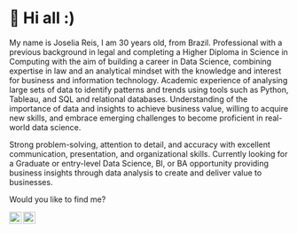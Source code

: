# 👋 Hi all :)

<p> My name is Joselia Reis, I am 30 years old, from Brazil. 
Professional with a previous background in legal and completing a Higher Diploma in Science in Computing with the aim of building a career in Data Science, combining expertise in law and an analytical mindset with the knowledge and interest for business and information technology. Academic experience of analysing large sets of data to identify patterns and trends using tools such as Python, Tableau, and SQL and relational databases. Understanding of the importance of data and insights to achieve business value, willing to acquire new skills, and embrace emerging challenges to become proficient in real-world data science. </p>
<p>Strong problem-solving, attention to detail, and accuracy with excellent communication, presentation, and organizational skills. Currently looking for a Graduate or entry-level Data Science, BI, or BA opportunity providing business insights through data analysis to create and deliver value to businesses.</p>


<p> Would you like to find me?</p>

<a target="_blank" href="https://www.linkedin.com/in/joselia-reis-495371103/">
  <img align="left" alt="LinkdeIN" width="22px" src="https://cdn.jsdelivr.net/npm/simple-icons@v3/icons/linkedin.svg" />
</a>

<a target="_blank" href="joseliamartins.direito@gmail.com">
  <img align="left" alt="Gmail" width="22px" src="https://cdn.jsdelivr.net/npm/simple-icons@v3/icons/gmail.svg" />
</a>
